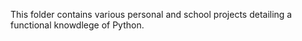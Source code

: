 This folder contains various personal and school projects detailing a functional knowdlege of Python.
